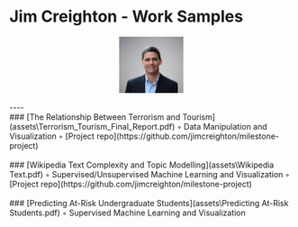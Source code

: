 # Jim Creighton - Work Samples
<p align="center">
  <img src="assets\Jim%20Creighton.jpg" height="100px"/>
</p>
----
<br />
### [The Relationship Between Terrorism and Tourism](assets\Terrorism_Tourism_Final_Report.pdf)  
◦ Data Manipulation and Visualization  
◦ [Project repo](https://github.com/jimcreighton/milestone-project)
<br />
<br />
### [Wikipedia Text Complexity and Topic Modelling](assets\Wikipedia Text.pdf)  
◦ Supervised/Unsupervised Machine Learning and Visualization  
◦ [Project repo](https://github.com/jimcreighton/milestone-project)
<br />
<br />
### [Predicting At-Risk Undergraduate Students](assets\Predicting At-Risk Students.pdf)  
◦ Supervised Machine Learning and Visualization  
